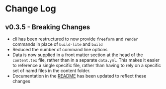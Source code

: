 # Change Log

## v0.3.5 - Breaking Changes

- cli has been restructured to now provide `freeform` and `render` commands in place of `build-lite` and `build`
- Reduced the number of command line options
- Data is now supplied in a front matter section at the head of the `content.tex` file, rather than in a separate `data.yml`. This makes it easier to reference a single specific file, rather than having to rely on a specific set of namd files in the content folder.
- Documentation in the [README](README.md) has been updated to reflect these changes
